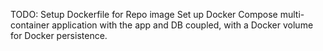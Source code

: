 TODO:
Setup Dockerfile for Repo image
Set up Docker Compose multi-container application with the app and DB coupled, with a Docker volume for Docker persistence.
